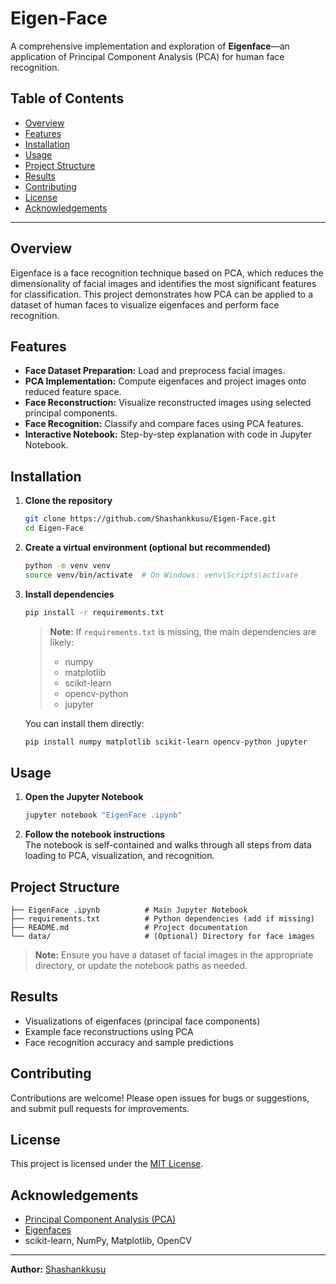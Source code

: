 # Eigen-Face

A comprehensive implementation and exploration of **Eigenface**—an application of Principal Component Analysis (PCA) for human face recognition.

## Table of Contents

- [Overview](#overview)
- [Features](#features)
- [Installation](#installation)
- [Usage](#usage)
- [Project Structure](#project-structure)
- [Results](#results)
- [Contributing](#contributing)
- [License](#license)
- [Acknowledgements](#acknowledgements)

---

## Overview

Eigenface is a face recognition technique based on PCA, which reduces the dimensionality of facial images and identifies the most significant features for classification. This project demonstrates how PCA can be applied to a dataset of human faces to visualize eigenfaces and perform face recognition.

## Features

- **Face Dataset Preparation:** Load and preprocess facial images.
- **PCA Implementation:** Compute eigenfaces and project images onto reduced feature space.
- **Face Reconstruction:** Visualize reconstructed images using selected principal components.
- **Face Recognition:** Classify and compare faces using PCA features.
- **Interactive Notebook:** Step-by-step explanation with code in Jupyter Notebook.

## Installation

1. **Clone the repository**

   ```bash
   git clone https://github.com/Shashankkusu/Eigen-Face.git
   cd Eigen-Face
   ```

2. **Create a virtual environment (optional but recommended)**

   ```bash
   python -m venv venv
   source venv/bin/activate  # On Windows: venv\Scripts\activate
   ```

3. **Install dependencies**

   ```bash
   pip install -r requirements.txt
   ```

   > **Note:** If `requirements.txt` is missing, the main dependencies are likely:
   > - numpy
   > - matplotlib
   > - scikit-learn
   > - opencv-python
   > - jupyter

   You can install them directly:

   ```bash
   pip install numpy matplotlib scikit-learn opencv-python jupyter
   ```

## Usage

1. **Open the Jupyter Notebook**

   ```bash
   jupyter notebook "EigenFace .ipynb"
   ```

2. **Follow the notebook instructions**  
   The notebook is self-contained and walks through all steps from data loading to PCA, visualization, and recognition.

## Project Structure

```
├── EigenFace .ipynb          # Main Jupyter Notebook
├── requirements.txt          # Python dependencies (add if missing)
├── README.md                 # Project documentation
└── data/                     # (Optional) Directory for face images
```

> **Note:** Ensure you have a dataset of facial images in the appropriate directory, or update the notebook paths as needed.

## Results

- Visualizations of eigenfaces (principal face components)
- Example face reconstructions using PCA
- Face recognition accuracy and sample predictions

## Contributing

Contributions are welcome! Please open issues for bugs or suggestions, and submit pull requests for improvements.

## License

This project is licensed under the [MIT License](LICENSE).

## Acknowledgements

- [Principal Component Analysis (PCA)](https://en.wikipedia.org/wiki/Principal_component_analysis)
- [Eigenfaces](https://en.wikipedia.org/wiki/Eigenface)
- scikit-learn, NumPy, Matplotlib, OpenCV

---

**Author:** [Shashankkusu](https://github.com/Shashankkusu)
